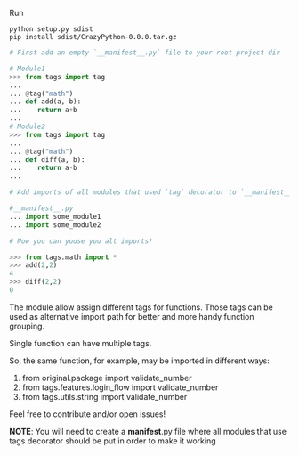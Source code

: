 Run

```shell
python setup.py sdist
pip install sdist/CrazyPython-0.0.0.tar.gz
```


```python
# First add an empty `__manifest__.py` file to your root project dir

# Module1
>>> from tags import tag
...
... @tag("math")
... def add(a, b):
...    return a+b
...
# Module2
>>> from tags import tag
...
... @tag("math")
... def diff(a, b):
...    return a-b
...

# Add imports of all modules that used `tag` decorator to `__manifest__.py' like:

#__manifest__.py
... import some_module1
... import some_module2

# Now you can youse you alt imports!

>>> from tags.math import *
>>> add(2,2)
4
>>> diff(2,2)
0
```

The module allow assign different tags for functions. Those tags can be used as alternative import path for better and more handy function grouping.

Single function can have multiple tags.

So, the same function, for example, may be imported in different ways:
1. from original.package import validate_number
2. from tags.features.login_flow import validate_number
3. from tags.utils.string import validate_number

Feel free to contribute and/or open issues!

**NOTE**: You will need to create a __manifest__.py file where all modules that use tags decorator should be put in order to make it working
